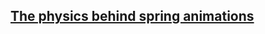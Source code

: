 ##  [The physics behind spring animations](https://blog.maximeheckel.com/posts/the-physics-behind-spring-animations/)

